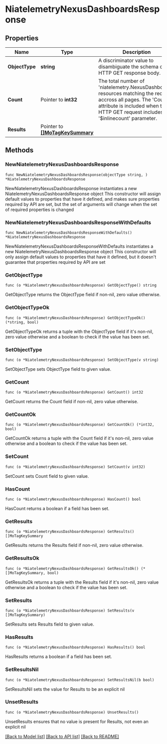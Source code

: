 # NiatelemetryNexusDashboardsResponse

## Properties

Name | Type | Description | Notes
------------ | ------------- | ------------- | -------------
**ObjectType** | **string** | A discriminator value to disambiguate the schema of a HTTP GET response body. | 
**Count** | Pointer to **int32** | The total number of &#39;niatelemetry.NexusDashboards&#39; resources matching the request, accross all pages. The &#39;Count&#39; attribute is included when the HTTP GET request includes the &#39;$inlinecount&#39; parameter. | [optional] 
**Results** | Pointer to [**[]MoTagKeySummary**](MoTagKeySummary.md) |  | [optional] 

## Methods

### NewNiatelemetryNexusDashboardsResponse

`func NewNiatelemetryNexusDashboardsResponse(objectType string, ) *NiatelemetryNexusDashboardsResponse`

NewNiatelemetryNexusDashboardsResponse instantiates a new NiatelemetryNexusDashboardsResponse object
This constructor will assign default values to properties that have it defined,
and makes sure properties required by API are set, but the set of arguments
will change when the set of required properties is changed

### NewNiatelemetryNexusDashboardsResponseWithDefaults

`func NewNiatelemetryNexusDashboardsResponseWithDefaults() *NiatelemetryNexusDashboardsResponse`

NewNiatelemetryNexusDashboardsResponseWithDefaults instantiates a new NiatelemetryNexusDashboardsResponse object
This constructor will only assign default values to properties that have it defined,
but it doesn't guarantee that properties required by API are set

### GetObjectType

`func (o *NiatelemetryNexusDashboardsResponse) GetObjectType() string`

GetObjectType returns the ObjectType field if non-nil, zero value otherwise.

### GetObjectTypeOk

`func (o *NiatelemetryNexusDashboardsResponse) GetObjectTypeOk() (*string, bool)`

GetObjectTypeOk returns a tuple with the ObjectType field if it's non-nil, zero value otherwise
and a boolean to check if the value has been set.

### SetObjectType

`func (o *NiatelemetryNexusDashboardsResponse) SetObjectType(v string)`

SetObjectType sets ObjectType field to given value.


### GetCount

`func (o *NiatelemetryNexusDashboardsResponse) GetCount() int32`

GetCount returns the Count field if non-nil, zero value otherwise.

### GetCountOk

`func (o *NiatelemetryNexusDashboardsResponse) GetCountOk() (*int32, bool)`

GetCountOk returns a tuple with the Count field if it's non-nil, zero value otherwise
and a boolean to check if the value has been set.

### SetCount

`func (o *NiatelemetryNexusDashboardsResponse) SetCount(v int32)`

SetCount sets Count field to given value.

### HasCount

`func (o *NiatelemetryNexusDashboardsResponse) HasCount() bool`

HasCount returns a boolean if a field has been set.

### GetResults

`func (o *NiatelemetryNexusDashboardsResponse) GetResults() []MoTagKeySummary`

GetResults returns the Results field if non-nil, zero value otherwise.

### GetResultsOk

`func (o *NiatelemetryNexusDashboardsResponse) GetResultsOk() (*[]MoTagKeySummary, bool)`

GetResultsOk returns a tuple with the Results field if it's non-nil, zero value otherwise
and a boolean to check if the value has been set.

### SetResults

`func (o *NiatelemetryNexusDashboardsResponse) SetResults(v []MoTagKeySummary)`

SetResults sets Results field to given value.

### HasResults

`func (o *NiatelemetryNexusDashboardsResponse) HasResults() bool`

HasResults returns a boolean if a field has been set.

### SetResultsNil

`func (o *NiatelemetryNexusDashboardsResponse) SetResultsNil(b bool)`

 SetResultsNil sets the value for Results to be an explicit nil

### UnsetResults
`func (o *NiatelemetryNexusDashboardsResponse) UnsetResults()`

UnsetResults ensures that no value is present for Results, not even an explicit nil

[[Back to Model list]](../README.md#documentation-for-models) [[Back to API list]](../README.md#documentation-for-api-endpoints) [[Back to README]](../README.md)


